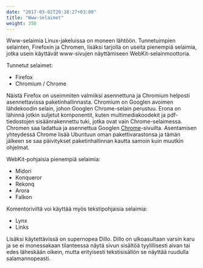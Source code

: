 ```yaml
---
date: "2017-03-02T20:38:27+03:00"
title: "Www-selaimet"
weight: 350
---
```


Www-selaimia Linux-jakeluissa on moneen lähtöön. Tunnetuimpien selainten, Firefoxin
ja Chromen, lisäksi tarjolla on useita pienempiä selaimia, jotka usein käyttävät
www-sivujen näyttämiseen WebKit-selainmoottoria.

Tunnetut selaimet:

* Firefox
* Chromium / Chrome

Näistä Firefox on useimmiten valmiiksi asennettuna ja Chromium helposti asennettavissa
paketinhallinnasta. Chromium on Googlen avoimen lähdekoodin selain, johon Googlen
Chrome-selain perustuu. Erona on lähinnä jotkin suljetut komponentit, kuten
multimediakoodekit ja pdf-tiedostojen sisäänrakennettu tuki, jotka ovat vain
Chrome-selaimessa. Chromen saa ladattua ja asennettua Googlen [Chrome]-sivuilta.
Asentamisen yhteydessä Chrome lisää Ubuntuun oman pakettivarastonsa ja tämän
jälkeen se saa päivitykset paketinhallinnan kautta samoin kuin muutkin ohjelmat.

WebKit-pohjaisia pienempiä selaimia:

* Midori
* Konqueror
* Rekonq
* Arora
* Falkon

Komentoriviltä voi käyttää myös tekstipohjaisia selaimia:

* Lynx
* Links

Lisäksi käytettävissä on supernopea Dillo. Dillo on ulkoasultaan varsin karu ja
se ei monessakaan tilanteessa näytä sivun sisältöä tyylillisesti aivan tai edes läheskään oikein, mutta
erityisesti tekstisisällön se näyttää ruudulla salamannopeasti.





[Chrome]: https://www.google.com/chrome/ (Chrome)
